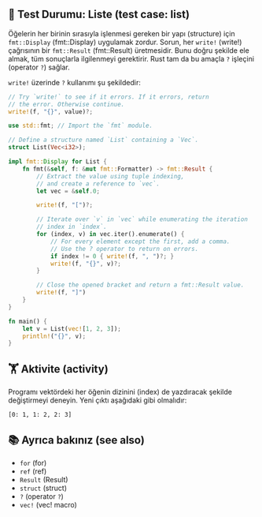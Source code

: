 ## 🧪 Test Durumu: Liste (test case: list)

Öğelerin her birinin sırasıyla işlenmesi gereken bir yapı (structure) için `fmt::Display` (fmt::Display) uygulamak zordur. Sorun, her `write!` (write!) çağrısının bir `fmt::Result` (fmt::Result) üretmesidir. Bunu doğru şekilde ele almak, tüm sonuçlarla ilgilenmeyi gerektirir. Rust tam da bu amaçla `?` işleçini (operator `?`) sağlar.

`write!` üzerinde `?` kullanımı şu şekildedir:

```rust
// Try `write!` to see if it errors. If it errors, return
// the error. Otherwise continue.
write!(f, "{}", value)?;
```

```rust
use std::fmt; // Import the `fmt` module.

// Define a structure named `List` containing a `Vec`.
struct List(Vec<i32>);

impl fmt::Display for List {
    fn fmt(&self, f: &mut fmt::Formatter) -> fmt::Result {
        // Extract the value using tuple indexing,
        // and create a reference to `vec`.
        let vec = &self.0;

        write!(f, "[")?;

        // Iterate over `v` in `vec` while enumerating the iteration
        // index in `index`.
        for (index, v) in vec.iter().enumerate() {
            // For every element except the first, add a comma.
            // Use the ? operator to return on errors.
            if index != 0 { write!(f, ", ")?; }
            write!(f, "{}", v)?;
        }

        // Close the opened bracket and return a fmt::Result value.
        write!(f, "]")
    }
}

fn main() {
    let v = List(vec![1, 2, 3]);
    println!("{}", v);
}
```

## 🏋️ Aktivite (activity)

Programı vektördeki her öğenin dizinini (index) de yazdıracak şekilde değiştirmeyi deneyin. Yeni çıktı aşağıdaki gibi olmalıdır:

```
[0: 1, 1: 2, 2: 3]
```

## 📚 Ayrıca bakınız (see also)

* `for` (for)
* `ref` (ref)
* `Result` (Result)
* `struct` (struct)
* `?` (operator `?`)
* `vec!` (vec! macro)
